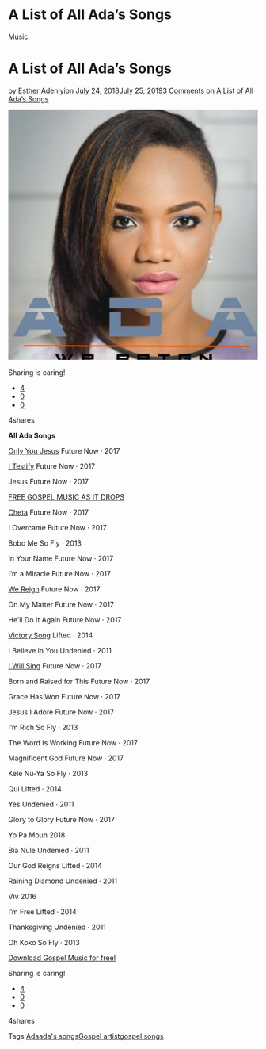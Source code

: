 # A List of All Ada’s Songs

[Music](https://estheradeniyi.com/category/music/)
# A List of All Ada&#x2019;s Songs

by [Esther Adeniyi](https://estheradeniyi.com/author/esther-adeniyi/)on [July 24, 2018July 25, 2019](https://estheradeniyi.com/a-list-of-all-adas-songs/)[3 Comments on A List of All Ada&#x2019;s Songs](https://estheradeniyi.com/a-list-of-all-adas-songs/#comments)

![Ada&apos;s songs](images\Ada.png)

Sharing is caring!

- [4](https://www.facebook.com/sharer/sharer.php?u=https%3A%2F%2Festheradeniyi.com%2Fa-list-of-all-adas-songs%2F&amp;t=A%20List%20of%20All%20Ada%27s%20Songs)
- [0](https://twitter.com/intent/tweet?text=A%20List%20of%20All%20Ada%27s%20Songs&amp;url=https%3A%2F%2Festheradeniyi.com%2Fa-list-of-all-adas-songs%2F)
- [0](#)

4shares

**All Ada Songs**

[Only You Jesus](https://estheradeniyi.com/only-you-jesus-by-ada-lyrics-mp3/)
 Future Now &#xB7; 2017

[I Testify](https://estheradeniyi.com/i-testify-by-ada-lyrics-mp3-download/)
 Future Now &#xB7; 2017

Jesus
 Future Now &#xB7; 2017

[FREE GOSPEL MUSIC AS IT DROPS](https://estheradeniyi.com/category/music/)

[Cheta](https://estheradeniyi.com/cheta-by-ada-lyrics-mp3-download/)
 Future Now &#xB7; 2017

I Overcame
 Future Now &#xB7; 2017

Bobo Me
 So Fly &#xB7; 2013

In Your Name
 Future Now &#xB7; 2017

I&#x2019;m a Miracle
 Future Now &#xB7; 2017

[We Reign](https://estheradeniyi.com/we-reign-by-ada-lyrics-mp3-download/)
 Future Now &#xB7; 2017

On My Matter
 Future Now &#xB7; 2017

He&#x2019;ll Do It Again
 Future Now &#xB7; 2017

[Victory Song](https://estheradeniyi.com/the-victory-song-by-ada-lyrics-mp3/)
 Lifted &#xB7; 2014

I Believe in You
 Undenied &#xB7; 2011

[I Will Sing](https://estheradeniyi.com/i-will-sing-by-ada-lyrics-mp3-download/)
 Future Now &#xB7; 2017

Born and Raised for This
 Future Now &#xB7; 2017

Grace Has Won
 Future Now &#xB7; 2017

Jesus I Adore
 Future Now &#xB7; 2017

I&#x2019;m Rich
 So Fly &#xB7; 2013

The Word Is Working
 Future Now &#xB7; 2017

Magnificent God
 Future Now &#xB7; 2017

Kele Nu-Ya
 So Fly &#xB7; 2013

Qui
 Lifted &#xB7; 2014

Yes
 Undenied &#xB7; 2011

Glory to Glory
 Future Now &#xB7; 2017

Yo Pa Moun
 2018

Bia Nule
 Undenied &#xB7; 2011

Our God Reigns
 Lifted &#xB7; 2014

Raining Diamond
 Undenied &#xB7; 2011

Viv
 2016

I&#x2019;m Free
 Lifted &#xB7; 2014

Thanksgiving
 Undenied &#xB7; 2011

Oh Koko
 So Fly &#xB7; 2013

[Download Gospel Music for free!](https://estheradeniyi.com/category/music/)

Sharing is caring!

- [4](https://www.facebook.com/sharer/sharer.php?u=https%3A%2F%2Festheradeniyi.com%2Fa-list-of-all-adas-songs%2F&amp;t=A%20List%20of%20All%20Ada%27s%20Songs)
- [0](https://twitter.com/intent/tweet?text=A%20List%20of%20All%20Ada%27s%20Songs&amp;url=https%3A%2F%2Festheradeniyi.com%2Fa-list-of-all-adas-songs%2F)
- [0](#)

4shares

Tags:[Ada](https://estheradeniyi.com/tag/ada/)[ada&apos;s songs](https://estheradeniyi.com/tag/adas-songs/)[Gospel artist](https://estheradeniyi.com/tag/gospel-artist/)[gospel songs](https://estheradeniyi.com/tag/gospel-songs/)